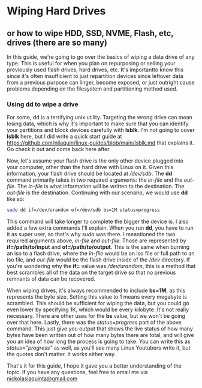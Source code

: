 # Wiping Hard Drives
## or how to wipe HDD, SSD, NVME, Flash, etc, drives (there are so many)

In this guide, we're going to go over the basics of wiping a data drive of any type. This is useful for when you plan on repurposing or selling your previously used flash drives, hard drives, etc. It's importantto know this since it's often insufficient to just repartition devices since leftover data from a previous purpose can linger, become exposed, or just outright cause problems depending on the filesystem and partitioning method used.

### Using dd to wipe a drive
For some, dd is a terrifying unix utility. Targeting the wrong drive can mean losing data, which is why it's important to make sure that you can identify your partitions and block devices carefully with **lsblk**. I'm not going to cover **lsblk** here, but I did write a quick start guide at https://github.com/nliaquin/linux-guides/blob/main/lsblk.md that explains it. Go check it out and come back here after.

Now, let's assume your flash drive is the only other device plugged into your computer, other than the hard drive with Linux on it. Given this information, your flash drive should be located at */dev/sdb*. The **dd** command primarily takes in two required arguments: the *in-file* and the *out-file*. The *in-file* is what information will be written to the destination. The *out-file* is the destination. Continuing with our scenario, we would use **dd** like so:
```bash
sudo dd if=/dev/urandom of=/dev/sdb bs=1M status=progress
```

This command will take longer to complete the bigger the device is. I also added a few extra commands I'll explain. When you run **dd**, you have to run it as super user, so that's why *sudo* was there. I meantioned the two required arguments above, *in-file* and *out-file*. Those are represented by **if=/path/to/input** and **of=/path/to/output**. This is the same when burning an iso to a flash drive, where the *in-file* would be an iso file or full path to an iso file, and *out-file* would be the flash drive inside of the */dev* directory. If you're wondering why the **if=** value was */dev/urandom*, this is a method that best scrambles all of the data on the target drive so that no previous remnants of data can be recovered. 

When wiping drives, it's always recommended to include **bs=1M**, as this represents the byte size. Setting this value to 1 means every megabyte is scrambled. This should be sufficient for wiping the data, but you could go even lower by specifying 1K, which would be every kilobyte. It's not really necessary. There are other uses for the **bs** value, but we won't be going over that here. Lastly, there was the *status=progress* part of the above command. This just give you output that shows the live status of how many bytes have been written out of how many bytes there are total, and will give you an idea of how long the process is going to take. You can write this as *status="progress"* as well, as you'll see many Linux Youtubers write it, but the quotes don't matter. It works either way.

That's it for this guide, I hope it gave you a better understanding of the topic. If you have any questions, feel free to email me via nickolasiaquinta@gmail.com
